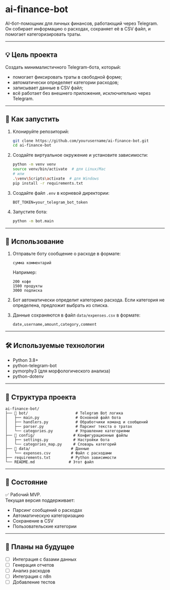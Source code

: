 # ai-finance-bot

AI-бот-помощник для личных финансов, работающий через Telegram.  
Он собирает информацию о расходах, сохраняет её в CSV файл, и помогает категоризировать траты.

---

## 💡 Цель проекта

Создать минималистичного Telegram-бота, который:
- помогает фиксировать траты в свободной форме;
- автоматически определяет категории расходов;
- записывает данные в CSV файл;
- всё работает без внешнего приложения, исключительно через Telegram.

---

## 🚀 Как запустить

1. Клонируйте репозиторий:
   ```bash
   git clone https://github.com/yourusername/ai-finance-bot.git
   cd ai-finance-bot
   ```

2. Создайте виртуальное окружение и установите зависимости:
   ```bash
   python -m venv venv
   source venv/bin/activate  # для Linux/Mac
   # или
   .\venv\Scripts\activate  # для Windows
   pip install -r requirements.txt
   ```

3. Создайте файл `.env` в корневой директории:
   ```
   BOT_TOKEN=your_telegram_bot_token
   ```

4. Запустите бота:
   ```bash
   python -m bot.main
   ```

---

## 📝 Использование

1. Отправьте боту сообщение о расходе в формате:
   ```
   сумма комментарий
   ```
   Например:
   ```
   200 кофе
   1500 продукты
   3000 подписка
   ```

2. Бот автоматически определит категорию расхода. Если категория не определена, предложит выбрать из списка.

3. Данные сохраняются в файл `data/expenses.csv` в формате:
   ```
   date,username,amount,category,comment
   ```

---

## 🛠️ Используемые технологии

- Python 3.8+
- python-telegram-bot
- pymorphy3 (для морфологического анализа)
- python-dotenv

---

## 📁 Структура проекта

```
ai-finance-bot/
├── 📁 bot/                     # Telegram Bot логика
│   ├── main.py                # Основной файл бота
│   ├── handlers.py            # Обработчики команд и сообщений
│   ├── parser.py              # Парсинг текста о тратах
│   └── categories.py          # Управление категориями
├── 📁 config/                 # Конфигурационные файлы
│   ├── settings.py           # Настройки бота
│   └── categories_map.py     # Словарь категорий
├── 📁 data/                  # Данные
│   └── expenses.csv         # Файл с расходами
├── requirements.txt         # Python зависимости
└── README.md               # Этот файл
```

---

## 🚧 Состояние

:white_check_mark: Рабочий MVP.  
Текущая версия поддерживает:
- Парсинг сообщений о расходах
- Автоматическую категоризацию
- Сохранение в CSV
- Пользовательские категории

---

## 📝 Планы на будущее

- [ ] Интеграция с базами данных
- [ ] Генерация отчетов
- [ ] Анализ расходов
- [ ] Интеграция с n8n
- [ ] Добавление тестов